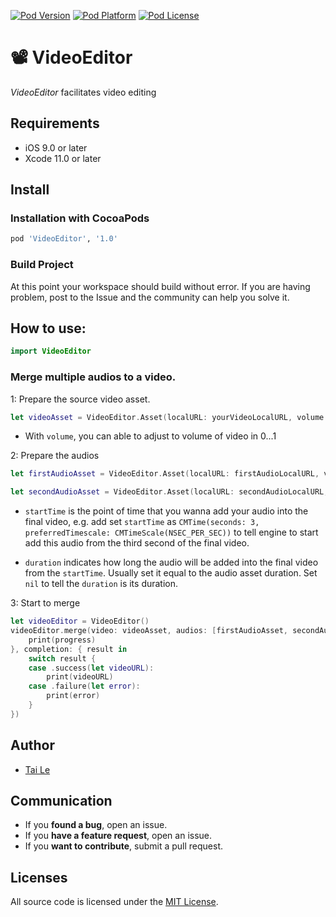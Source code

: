 [![Pod Version](https://cocoapod-badges.herokuapp.com/v/VideoEditor/badge.png)](http://cocoadocs.org/docsets/VideoEditor/)
[![Pod Platform](https://cocoapod-badges.herokuapp.com/p/VideoEditor/badge.png)](http://cocoadocs.org/docsets/VideoEditor/)
[![Pod License](https://cocoapod-badges.herokuapp.com/l/VideoEditor/badge.png)](https://www.apache.org/licenses/LICENSE-2.0.html)

# 📽 VideoEditor
*VideoEditor* facilitates video editing

## Requirements

- iOS 9.0 or later
- Xcode 11.0 or later

## Install

### Installation with CocoaPods

```ruby
pod 'VideoEditor', '1.0'
```

### Build Project

At this point your workspace should build without error. If you are having problem, post to the Issue and the
community can help you solve it.

## How to use:

```swift
import VideoEditor
```

### Merge multiple audios to a video.
1: Prepare the source video asset.
 
```swift
let videoAsset = VideoEditor.Asset(localURL: yourVideoLocalURL, volume: 1)
``` 
- With `volume`, you can able to adjust to volume of video in 0...1

2: Prepare the audios

```swift
let firstAudioAsset = VideoEditor.Asset(localURL: firstAudioLocalURL, volume: 0.5, startTime: .zero, duration: videoDuration)

let secondAudioAsset = VideoEditor.Asset(localURL: secondAudioLocalURL, volume: 0.7, startTime: CMTime(seconds: 2, preferredTimescale: CMTimeScale(NSEC_PER_SEC)), duration: secondAudioDuration)
```

- `startTime` is the point of time that you wanna add your audio into the final video, e.g. add set `startTime` as `CMTime(seconds: 3, preferredTimescale: CMTimeScale(NSEC_PER_SEC))` to tell engine to start add this audio from the third second of the final video.

- `duration` indicates how long the audio will be added into the final video from the `startTime`. Usually set it equal to the audio asset duration. Set `nil` to tell the `duration` is its duration.

3: Start to merge

```swift
let videoEditor = VideoEditor()
videoEditor.merge(video: videoAsset, audios: [firstAudioAsset, secondAudioAsset], progress: { progress in
    print(progress)
}, completion: { result in
    switch result {
    case .success(let videoURL):
    	print(videoURL)
    case .failure(let error):
    	print(error)
    }
})
```

## Author
- [Tai Le](https://github.com/levantAJ)

## Communication
- If you **found a bug**, open an issue.
- If you **have a feature request**, open an issue.
- If you **want to contribute**, submit a pull request.


## Licenses

All source code is licensed under the [MIT License](https://raw.githubusercontent.com/levantAJ/VideoEditor/master/LICENSE).

